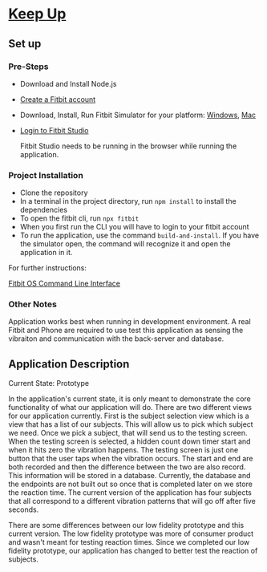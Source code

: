 # [Keep Up](https://github.com/kevineaton603/KeepUp)

## Set up

### Pre-Steps

- Download and Install Node.js
- [Create a Fitbit account](https://www.fitbit.com/home)
- Download, Install, Run Fitbit Simulator for your platform: [Windows](https://simulator-updates.fitbit.com/download/latest/win), [Mac](https://simulator-updates.fitbit.com/download/latest/mac)
- [Login to Fitbit Studio](https://studio.fitbit.com)

    Fitbit Studio needs to be running in the browser while running the application.

### Project Installation

- Clone the repository
- In a terminal in the project directory, run `npm install` to install the dependencies
- To open the fitbit cli, run `npx fitbit`
- When you first run the CLI you will have to login to your fitbit account
- To run the application, use the command `build-and-install`. If you have the simulator open, the command will recognize it and open the application in it.

For further instructions:

[Fitbit OS Command Line Interface](https://www.youtube.com/watch?time_continue=68&v=WkCKycDUgmU)

### Other Notes

Application works best when running in development environment. A real Fitbit and Phone are required to use test this application as sensing the vibraiton and communication with the back-server and database.

## Application Description

Current State: Prototype

In the application's current state, it is only meant to demonstrate the core functionality of what our application will do. There are two different views for our application currently. First is the subject selection view which is a view that has a list of our subjects. This will allow us to pick which subject we need. Once we pick a subject, that will send us to the testing screen. When the testing screen is selected, a hidden count down timer start and when it hits zero the vibration happens. The testing screen is just one button that the user taps when the vibration occurs.
The start and end are both recorded and then the difference between the two are also record. This information will be stored in a database. Currently, the database and the endpoints are not built out so once that is completed later on we store the reaction time. The current version of the application has four subjects that all correspond to a different vibration patterns that will go off after five seconds.

There are some differences between our low fidelity prototype and this current version. The low fidelity prototype was more of consumer product and wasn't meant for testing reaction times. Since we completed our low fidelity prototype, our application has changed to better test the reaction of subjects.
